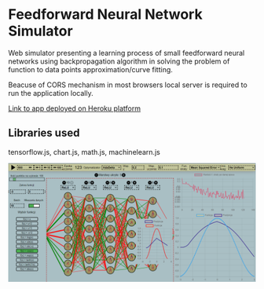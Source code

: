 # Feedforward Neural Network Simulator

Web simulator presenting a learning process of small feedforward neural networks 
using backpropagation algorithm in solving the problem of function to data points approximation/curve fitting. 

Beacuse of CORS mechanism in most browsers local server is required to run the application locally.

[Link to app deployed on Heroku platform](https://neural-network-simulator.herokuapp.com) 


## Libraries used

tensorflow.js, chart.js, math.js, machinelearn.js

![Screen from the application](/screen2.png)